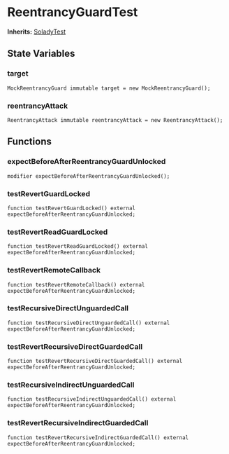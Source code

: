 # ReentrancyGuardTest
**Inherits:**
[SoladyTest](/lib/solady/test/utils/SoladyTest.sol/contract.SoladyTest.md)


## State Variables
### target

```solidity
MockReentrancyGuard immutable target = new MockReentrancyGuard();
```


### reentrancyAttack

```solidity
ReentrancyAttack immutable reentrancyAttack = new ReentrancyAttack();
```


## Functions
### expectBeforeAfterReentrancyGuardUnlocked


```solidity
modifier expectBeforeAfterReentrancyGuardUnlocked();
```

### testRevertGuardLocked


```solidity
function testRevertGuardLocked() external expectBeforeAfterReentrancyGuardUnlocked;
```

### testRevertReadGuardLocked


```solidity
function testRevertReadGuardLocked() external expectBeforeAfterReentrancyGuardUnlocked;
```

### testRevertRemoteCallback


```solidity
function testRevertRemoteCallback() external expectBeforeAfterReentrancyGuardUnlocked;
```

### testRecursiveDirectUnguardedCall


```solidity
function testRecursiveDirectUnguardedCall() external expectBeforeAfterReentrancyGuardUnlocked;
```

### testRevertRecursiveDirectGuardedCall


```solidity
function testRevertRecursiveDirectGuardedCall() external expectBeforeAfterReentrancyGuardUnlocked;
```

### testRecursiveIndirectUnguardedCall


```solidity
function testRecursiveIndirectUnguardedCall() external expectBeforeAfterReentrancyGuardUnlocked;
```

### testRevertRecursiveIndirectGuardedCall


```solidity
function testRevertRecursiveIndirectGuardedCall() external expectBeforeAfterReentrancyGuardUnlocked;
```

